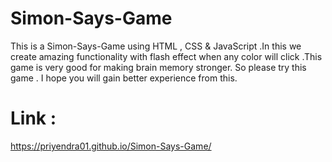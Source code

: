 # Simon-Says-Game
This is a Simon-Says-Game using HTML , CSS &amp; JavaScript .In this we create amazing functionality with flash effect when any color will click .This game is very good for making brain memory stronger.  So please try this game . I hope you will gain better experience from this. 

# Link :
https://priyendra01.github.io/Simon-Says-Game/
